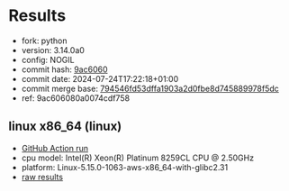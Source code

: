 # Results

- fork: python
- version: 3.14.0a0
- config: NOGIL
- commit hash: [9ac6060](https://github.com/python/cpython/commit/9ac6060)
- commit date: 2024-07-24T17:22:18+01:00
- commit merge base: [794546fd53dffa1903a2d0fbe8d745889978f5dc](https://github.com/python/cpython/commit/794546fd53dffa1903a2d0fbe8d745889978f5dc)
- ref: 9ac606080a0074cdf758

## linux x86_64 (linux)

- [GitHub Action run](https://github.com/facebookexperimental/free-threading-benchmarking/actions/runs/10084468262)
- cpu model: Intel(R) Xeon(R) Platinum 8259CL CPU @ 2.50GHz
- platform: Linux-5.15.0-1063-aws-x86_64-with-glibc2.31
- [raw results](bm-20240724-linux-x86_64-python-9ac606080a0074cdf758-3.14.0a0-9ac6060.json)

